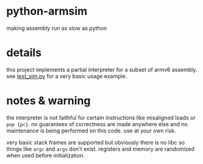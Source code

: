 # python-armsim
making assembly run as slow as python

# details
this project implements a partial interpreter for a subset of armv6 assembly. 
see [test_sim.py](src/test_sim.py) for a very basic usage example.

# notes & warning
the interpreter is not faithful for certain instructions like misaligned loads or `pop {pc}`. 
no guarantees of correctness are made anywhere else and no maintenance is being performed on this code. 
use at your own risk.

very basic stack frames are supported but obviously there is no libc so things like `argc` and `argv` don't exist. 
registers and memory are randomized when used before initialization.
